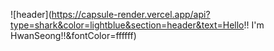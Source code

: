 ![header](https://capsule-render.vercel.app/api?type=shark&color=lightblue&section=header&text=Hello!! I'm HwanSeong!!&fontColor=ffffff)
